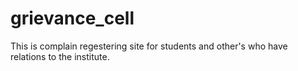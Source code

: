 # grievance_cell
This is complain regestering site for students and other's who have relations to the institute.
